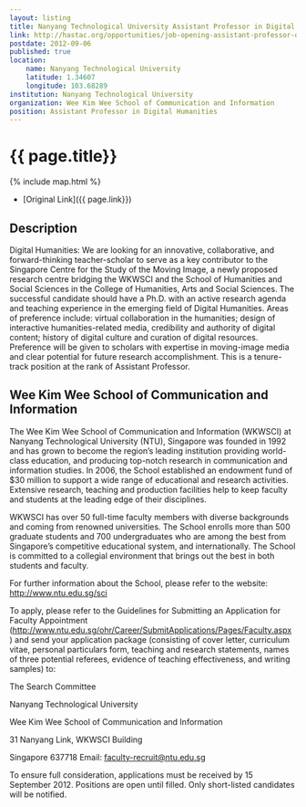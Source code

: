 ```yaml
---
layout: listing
title: Nanyang Technological University Assistant Professor in Digital Humanities
link: http://hastac.org/opportunities/job-opening-assistant-professor-digital-humanities-nanyang-technological-university
postdate: 2012-09-06
published: true
location:
    name: Nanyang Technological University
    latitude: 1.34607
    longitude: 103.68289
institution: Nanyang Technological University
organization: Wee Kim Wee School of Communication and Information
position: Assistant Professor in Digital Humanities
---
```



# {{ page.title}}

{% include map.html %}



* [Original Link]({{ page.link}})

## Description
Digital Humanities: We are looking for an innovative, collaborative, and forward-thinking teacher-scholar to serve as a key contributor to the Singapore Centre for the Study of the Moving Image, a newly proposed research centre bridging the WKWSCI and the School of Humanities and Social Sciences in the College of Humanities, Arts and Social Sciences. The successful candidate should have a Ph.D. with an active research agenda and teaching experience in the emerging field of Digital Humanities. Areas of preference include: virtual collaboration in the humanities; design of interactive humanities-related media, credibility and authority of digital content; history of digital culture and curation of digital resources. Preference will be given to scholars with expertise in moving-image media and clear potential for future research accomplishment. This is a tenure-track position at the rank of Assistant Professor.

## Wee Kim Wee School of Communication and Information

The Wee Kim Wee School of Communication and Information (WKWSCI) at Nanyang Technological University (NTU), Singapore was founded in 1992 and has grown to become the region’s leading institution providing world-class education, and producing top-notch research in communication and information studies. In 2006, the School established an endowment fund of $30 million to support a wide range of educational and research activities. Extensive research, teaching and production facilities help to keep faculty and students at the leading edge of their disciplines.

WKWSCI has over 50 full-time faculty members with diverse backgrounds and coming from renowned universities. The School enrolls more than 500 graduate students and 700 undergraduates who are among the best from Singapore’s competitive educational system, and internationally. The School is committed to a collegial environment that brings out the best in both students and faculty.

For further information about the School, please refer to the website:
<http://www.ntu.edu.sg/sci>

To apply, please refer to the Guidelines for Submitting an Application for Faculty Appointment (<http://www.ntu.edu.sg/ohr/Career/SubmitApplications/Pages/Faculty.aspx> ) and send your application package (consisting of cover letter, curriculum vitae, personal particulars form, teaching and research statements, names of three potential referees, evidence of teaching effectiveness, and writing samples) to:

The Search Committee

Nanyang Technological University

Wee Kim Wee School of Communication and Information

31 Nanyang Link, WKWSCI Building

Singapore 637718 Email: faculty-recruit@ntu.edu.sg

To ensure full consideration, applications must be received by 15 September 2012. Positions are open until filled. Only short-listed candidates will be notified.
